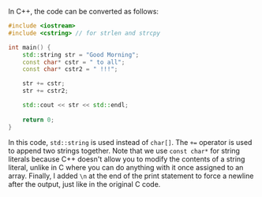  In C++, the code can be converted as follows:
```cpp
#include <iostream>
#include <cstring> // for strlen and strcpy

int main() {
    std::string str = "Good Morning";
    const char* cstr = " to all";
    const char* cstr2 = " !!!";

    str += cstr; 
    str += cstr2;

    std::cout << str << std::endl;
    
    return 0;
}
```
In this code, `std::string` is used instead of `char[]`. The `+=` operator is used to append two strings together. Note that we use `const char*` for string literals because C++ doesn't allow you to modify the contents of a string literal, unlike in C where you can do anything with it once assigned to an array.
Finally, I added `\n` at the end of the print statement to force a newline after the output, just like in the original C code.
